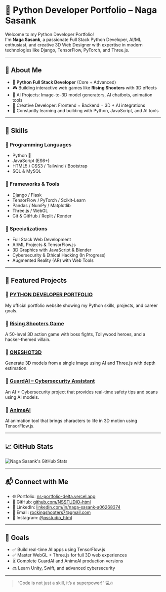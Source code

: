 # 🐍 Python Developer Portfolio – Naga Sasank

Welcome to my Python Developer Portfolio!  
I'm **Naga Sasank**, a passionate Full Stack Python Developer, AI/ML enthusiast, and creative 3D Web Designer with expertise in modern technologies like Django, TensorFlow, PyTorch, and Three.js.

---

## 🚀 About Me

- 💼 **Python Full Stack Developer** (Core + Advanced)
- 🎮 Building interactive web games like **Rising Shooters** with 3D effects
- 🤖 AI Projects: Image-to-3D model generators, AI chatbots, animation tools
- 🎨 Creative Developer: Frontend + Backend + 3D + AI integrations
- 🌱 Constantly learning and building with Python, JavaScript, and AI tools

---

## 🧠 Skills

### 🔹 Programming Languages
- Python 🐍
- JavaScript (ES6+)
- HTML5 / CSS3 / Tailwind / Bootstrap
- SQL & MySQL

### 🔹 Frameworks & Tools
- Django / Flask
- TensorFlow / PyTorch / Scikit-Learn
- Pandas / NumPy / Matplotlib
- Three.js / WebGL
- Git & GitHub / Replit / Render

### 🔹 Specializations
- Full Stack Web Development
- AI/ML Projects & TensorFlow.js
- 3D Graphics with JavaScript & Blender
- Cybersecurity & Ethical Hacking (In Progress)
- Augmented Reality (AR) with Web Tools

---

## 📁 Featured Projects

### 🔸 [PYTHON DEVELOPER PORTFOLIO](https://nsstudio-html.github.io/PYTHON-DEVELOPER-PORTFOLIO/)
My official portfolio website showing my Python skills, projects, and career goals.

### 🔸 [Rising Shooters Game](https://github.com/NSSTUDIO-html/rising-shooters)
A 50-level 3D action game with boss fights, Tollywood heroes, and a hacker-themed villain.

### 🔸 [ONESHOT3D](https://github.com/NSSTUDIO-html/ONESHOT3D)
Generate 3D models from a single image using AI and Three.js with depth estimation.

### 🔸 [GuardAI – Cybersecurity Assistant](https://github.com/NSSTUDIO-html/GuardAI)
An AI + Cybersecurity project that provides real-time safety tips and scans using AI models.

### 🔸 [AnimeAI](https://github.com/NSSTUDIO-html/AnimeAI)
AI animation tool that brings characters to life in 3D motion using TensorFlow.js.

---

## 📈 GitHub Stats

![Naga Sasank's GitHub Stats](https://github-readme-stats.vercel.app/api?username=NSSTUDIO-html&show_icons=true&theme=radical)

---

## 📬 Connect with Me

- 🌐 Portfolio: [ns-portfolio-delta.vercel.app](https://ns-portfolio-delta.vercel.app)
- 🐙 GitHub: [github.com/NSSTUDIO-html](https://github.com/NSSTUDIO-html)
- 🔗 LinkedIn: [linkedin.com/in/naga-sasank-a06268374](https://www.linkedin.com/in/naga-sasank-a06268374)
- 📧 Email: rockingshooters7@gmail.com
- 📸 Instagram: [@nsstudio_html](https://www.instagram.com/rs_sasankml5h)

---

## 🧭 Goals

- ✅ Build real-time AI apps using TensorFlow.js
- ✅ Master WebGL + Three.js for full 3D web experiences
- ⏳ Complete GuardAI and AnimeAI production versions
- 🔜 Learn Unity, Swift, and advanced cybersecurity

---

> “Code is not just a skill, it’s a superpower!” 💻🔥
